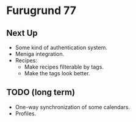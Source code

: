 Furugrund 77
============

## Next Up

- Some kind of authentication system.
- Meniga integration.
- Recipes:
  - Make recipes filterable by tags.
  - Make the tags look better.

## TODO (long term)

- One-way synchronization of some calendars.
- Profiles.
